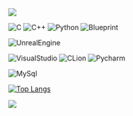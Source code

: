 <img src="https://capsule-render.vercel.app/api?type=waving&color=E5B279&height=180&section=header&text=HyeonLang's%20Github&fontColor=FFFAF0&fontSize=40&fontAlignY=35" />

![C](https://img.shields.io/badge/C-00599C?style=for-the-badge&logo=c&logoColor=white)
![C++](https://img.shields.io/badge/C%2B%2B-00599C?style=for-the-badge&logo=c%2B%2B&logoColor=white)
![Python](https://img.shields.io/badge/Python-14354C?style=for-the-badge&logo=python&logoColor=white)
![Blueprint](https://img.shields.io/badge/blueprint-%23137CBD.svg?&style=for-the-badge&logo=blueprint&logoColor=white)

![UnrealEngine](https://img.shields.io/badge/unrealengine-%23313131.svg?style=for-the-badge&logo=unrealengine&logoColor=white)

![VisualStudio](https://img.shields.io/badge/Visual_Studio-5C2D91?style=for-the-badge&logo=visual%20studio&logoColor=white)
![CLion](https://img.shields.io/badge/CLion-000000?style=for-the-badge&logo=clion&logoColor=white)
![Pycharm](https://img.shields.io/badge/PyCharm-000000.svg?&style=for-the-badge&logo=PyCharm&logoColor=white)

![MySql](https://img.shields.io/badge/MySQL-00000F?style=for-the-badge&logo=mysql&logoColor=white)

[![Top Langs](https://github-readme-stats.vercel.app/api/top-langs/?username=HyeonLang)](https://github.com/anuraghazra/github-readme-stats)


<img src="https://capsule-render.vercel.app/api?type=waving&color=E5B279&height=150&section=footer" />
